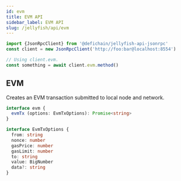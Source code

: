 ```yaml
---
id: evm
title: EVM API
sidebar_label: EVM API
slug: /jellyfish/api/evm
---
```


```js
import {JsonRpcClient} from '@defichain/jellyfish-api-jsonrpc'
const client = new JsonRpcClient('http://foo:bar@localhost:8554')

// Using client.evm.
const something = await client.evm.method()
```

## EVM

Creates an EVM transaction submitted to local node and network.

```ts title="client.evm.evmTx()"
interface evm {
  evmTx (options: EvmTxOptions): Promise<string>
}

interface EvmTxOptions {
  from: string
  nonce: number
  gasPrice: number
  gasLimit: number
  to: string
  value: BigNumber
  data?: string
}